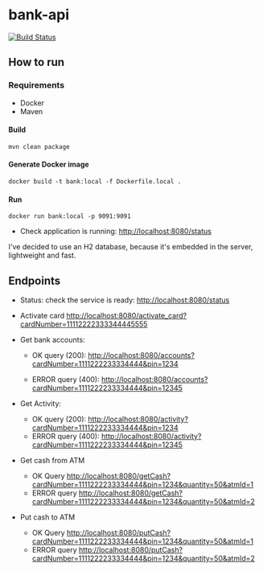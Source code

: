 # bank-api
[![Build Status](https://travis-ci.com/miguelms95/bank-api.svg?branch=master)](https://travis-ci.com/miguelms95/bank-api)
## How to run
### Requirements
* Docker
* Maven 

#### Build
`mvn clean package`
#### Generate Docker image
 `docker build -t bank:local -f Dockerfile.local .`
#### Run
`docker run bank:local -p 9091:9091`

* Check application is running: [http://localhost:8080/status](http://localhost:9091/status)

I've decided to use an H2 database, because it's embedded in the server, lightweight and fast.

## Endpoints

* Status: check the service is ready:
[http://localhost:8080/status](http://localhost:8080/status)

* Activate card
[http://localhost:8080/activate_card?cardNumber=11112222333344445555](http://localhost:8080/activate_card?cardNumber=11112222333344445555)

* Get bank accounts:

   * OK query (200): [http://localhost:8080/accounts?cardNumber=1111222233334444&pin=1234](http://localhost:8080/accounts?cardNumber=1111222233334444&pin=1234)

   * ERROR query (400): [http://localhost:8080/accounts?cardNumber=1111222233334444&pin=12345](http://localhost:8080/accounts?cardNumber=1111222233334444&pin=12345)
   
* Get Activity:
   * OK query (200): [http://localhost:8080/activity?cardNumber=1111222233334444&pin=1234](http://localhost:8080/activity?cardNumber=1111222233334444&pin=1234)
   * ERROR query (400): [http://localhost:8080/activity?cardNumber=1111222233334444&pin=12345](http://localhost:8080/activity?cardNumber=1111222233334444&pin=12345)


* Get cash from ATM
   * OK Query [http://localhost:8080/getCash?cardNumber=1111222233334444&pin=1234&quantity=50&atmId=1](http://localhost:8080/getCash?cardNumber=1111222233334444&pin=1234&quantity=50&atmId=1)
   * ERROR query [http://localhost:8080/getCash?cardNumber=1111222233334444&pin=1234&quantity=50&atmId=2](http://localhost:8080/getCash?cardNumber=1111222233334444&pin=1234&quantity=50&atmId=2)

* Put cash to ATM
   * OK Query [http://localhost:8080/putCash?cardNumber=1111222233334444&pin=1234&quantity=50&atmId=1](http://localhost:8080/putCash?cardNumber=1111222233334444&pin=1234&quantity=50&atmId=1)
   * ERROR query [http://localhost:8080/putCash?cardNumber=1111222233334444&pin=1234&quantity=50&atmId=2](http://localhost:8080/putCash?cardNumber=1111222233334444&pin=1234&quantity=50&atmId=2)